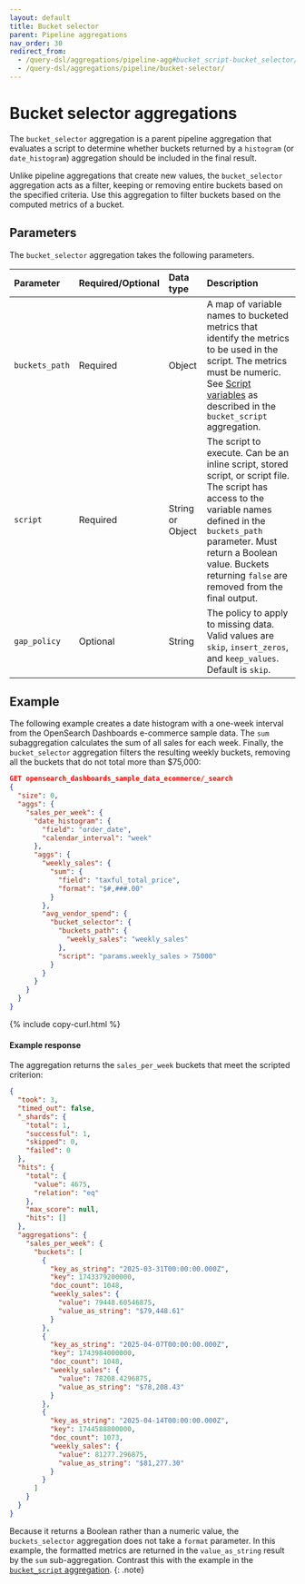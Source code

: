 ```yaml
---
layout: default
title: Bucket selector
parent: Pipeline aggregations
nav_order: 30
redirect_from:
  - /query-dsl/aggregations/pipeline-agg#bucket_script-bucket_selector/
  - /query-dsl/aggregations/pipeline/bucket-selector/
---
```


# Bucket selector aggregations

The `bucket_selector` aggregation is a parent pipeline aggregation that evaluates a script to determine whether buckets returned by a `histogram` (or `date_histogram`) aggregation should be included in the final result. 

Unlike pipeline aggregations that create new values, the `bucket_selector` aggregation acts as a filter, keeping or removing entire buckets based on the specified criteria. Use this aggregation to filter buckets based on the computed metrics of a bucket. 

## Parameters

The `bucket_selector` aggregation takes the following parameters.

| Parameter             | Required/Optional | Data type       | Description |
| :--                   | :--               |  :--            | :--         |
| `buckets_path`        | Required          | Object          | A map of variable names to bucketed metrics that identify the metrics to be used in the script. The metrics must be numeric. See [Script variables]({{site.url}}{{site.baseurl}}/aggregations/pipeline/bucket-script#script-variables) as described in the `bucket_script` aggregation. |
| `script`              | Required          | String or Object | The script to execute. Can be an inline script, stored script, or script file. The script has access to the variable names defined in the `buckets_path` parameter. Must return a Boolean value. Buckets returning `false` are removed from the final output. |
| `gap_policy`          | Optional          | String          | The policy to apply to missing data. Valid values are `skip`, `insert_zeros`, and `keep_values`. Default is `skip`. |


## Example

The following example creates a date histogram with a one-week interval from the OpenSearch Dashboards e-commerce sample data. The `sum` subaggregation calculates the sum of all sales for each week. Finally, the `bucket_selector` aggregation filters the resulting weekly buckets, removing all the buckets that do not total more than $75,000:

```json
GET opensearch_dashboards_sample_data_ecommerce/_search
{
  "size": 0,
  "aggs": {
    "sales_per_week": {
      "date_histogram": {
        "field": "order_date",
        "calendar_interval": "week"
      },
      "aggs": {
        "weekly_sales": {
          "sum": {
            "field": "taxful_total_price",
            "format": "$#,###.00"
          }
        },
        "avg_vendor_spend": {
          "bucket_selector": {
            "buckets_path": {
              "weekly_sales": "weekly_sales"
            },
            "script": "params.weekly_sales > 75000"
          }
        }
      }
    }
  }
}
```
{% include copy-curl.html %}

#### Example response

The aggregation returns the `sales_per_week` buckets that meet the scripted criterion:

```json
{
  "took": 3,
  "timed_out": false,
  "_shards": {
    "total": 1,
    "successful": 1,
    "skipped": 0,
    "failed": 0
  },
  "hits": {
    "total": {
      "value": 4675,
      "relation": "eq"
    },
    "max_score": null,
    "hits": []
  },
  "aggregations": {
    "sales_per_week": {
      "buckets": [
        {
          "key_as_string": "2025-03-31T00:00:00.000Z",
          "key": 1743379200000,
          "doc_count": 1048,
          "weekly_sales": {
            "value": 79448.60546875,
            "value_as_string": "$79,448.61"
          }
        },
        {
          "key_as_string": "2025-04-07T00:00:00.000Z",
          "key": 1743984000000,
          "doc_count": 1048,
          "weekly_sales": {
            "value": 78208.4296875,
            "value_as_string": "$78,208.43"
          }
        },
        {
          "key_as_string": "2025-04-14T00:00:00.000Z",
          "key": 1744588800000,
          "doc_count": 1073,
          "weekly_sales": {
            "value": 81277.296875,
            "value_as_string": "$81,277.30"
          }
        }
      ]
    }
  }
}
```

Because it returns a Boolean rather than a numeric value, the `buckets_selector` aggregation does not take a `format` parameter. In this example, the formatted metrics are returned in the `value_as_string` result by the `sum` sub-aggregation. Contrast this with the example in the [`bucket_script` aggregation]({{site.url}}{{site.baseurl}}/aggregations/pipeline/bucket-script/).
{: .note}